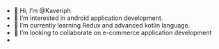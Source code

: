 - 👋 Hi, I’m @Kaveriph
- 👀 I’m interested in android application development.
- 🌱 I’m currently learning Redux and advanced kotlin language.
- 💞️ I’m looking to collaborate on e-commerce application development
- 

<!---
Kaveriph/Kaveriph is a ✨ special ✨ repository because its `README.md` (this file) appears on your GitHub profile.
You can click the Preview link to take a look at your changes.
--->
